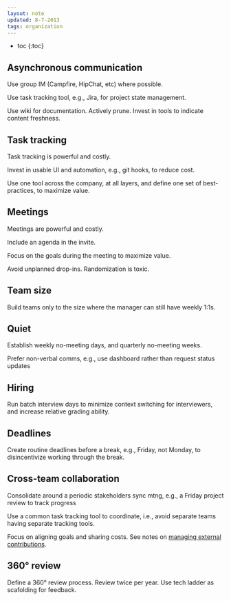 ```yaml
---
layout: note
updated: 8-7-2013
tags: organization
---
```



* toc
{:toc}


## Asynchronous communication

Use group IM (Campfire, HipChat, etc) where possible.

Use task tracking tool, e.g., Jira, for project state management.

Use wiki for documentation. Actively prune. Invest in tools to indicate content freshness.


## Task tracking

Task tracking is powerful and costly.

Invest in usable UI and automation, e.g., git hooks, to reduce cost.

Use one tool across the company, at all layers, and define one set of best-practices, to maximize value.


## Meetings

Meetings are powerful and costly.

Include an agenda in the invite.

Focus on the goals during the meeting to maximize value.

Avoid unplanned drop-ins. Randomization is toxic.


## Team size

Build teams only to the size where the manager can still have weekly 1:1s.


## Quiet

Establish weekly no-meeting days, and quarterly no-meeting weeks.

Prefer non-verbal comms, e.g., use dashboard rather than request status updates


## Hiring

Run batch interview days to minimize context switching for interviewers, and increase relative grading ability.


## Deadlines

Create routine deadlines before a break, e.g., Friday, not Monday, to disincentivize working through the break.


## Cross-team collaboration

Consolidate around a periodic stakeholders sync mtng, e.g., a Friday project review to track progress

Use a common task tracking tool to coordinate, i.e., avoid separate teams having separate tracking tools.

Focus on aligning goals and sharing costs. See notes on [managing external contributions](/notes/managing-external-contributions.html).


## 360° review

Define a 360° review process. Review twice per year. Use tech ladder as scafolding for feedback.


